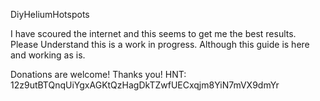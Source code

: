 DiyHeliumHotspots

I have scoured the internet and this seems to get me the best results.
Please Understand this is a work in progress. Although this guide is here and working as is.

Donations are welcome! Thanks you! HNT: 12z9utBTQnqUiYgxAGKtQzHagDkTZwfUECxqjm8YiN7mVX9dmYr

